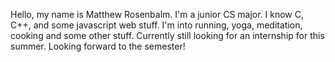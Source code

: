 Hello, my name is Matthew Rosenbalm. I'm a junior CS major. I know C, C++, and some javascript web stuff.
I'm into running, yoga, meditation, cooking and some other stuff. Currently still looking for an internship
for this summer. Looking forward to the semester!